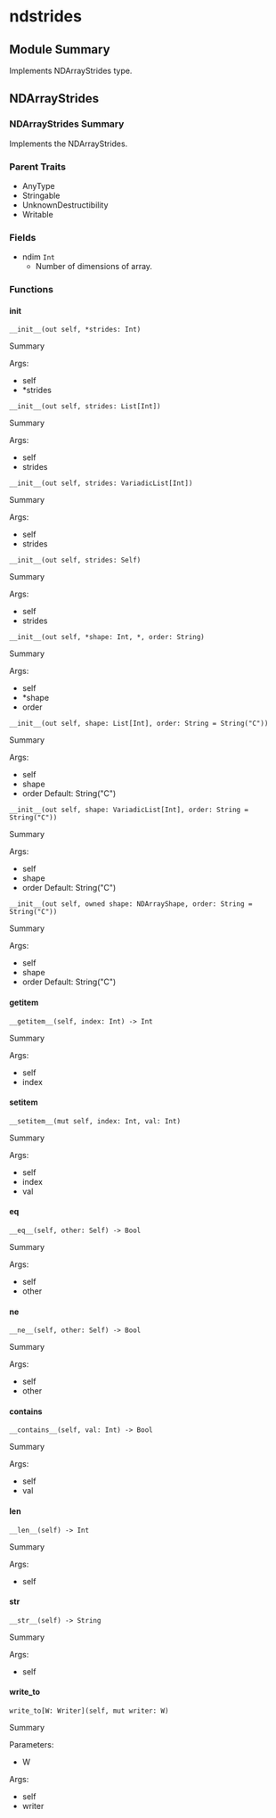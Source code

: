 



# ndstrides

##  Module Summary
  
Implements NDArrayStrides type.
## NDArrayStrides

### NDArrayStrides Summary
  
  
Implements the NDArrayStrides.  

### Parent Traits
  

- AnyType
- Stringable
- UnknownDestructibility
- Writable

### Fields
  
  
* ndim `Int`  
    - Number of dimensions of array.  

### Functions

#### __init__


```Mojo
__init__(out self, *strides: Int)
```  
Summary  
  
  
  
Args:  

- self
- \*strides


```Mojo
__init__(out self, strides: List[Int])
```  
Summary  
  
  
  
Args:  

- self
- strides


```Mojo
__init__(out self, strides: VariadicList[Int])
```  
Summary  
  
  
  
Args:  

- self
- strides


```Mojo
__init__(out self, strides: Self)
```  
Summary  
  
  
  
Args:  

- self
- strides


```Mojo
__init__(out self, *shape: Int, *, order: String)
```  
Summary  
  
  
  
Args:  

- self
- \*shape
- order


```Mojo
__init__(out self, shape: List[Int], order: String = String("C"))
```  
Summary  
  
  
  
Args:  

- self
- shape
- order Default: String("C")


```Mojo
__init__(out self, shape: VariadicList[Int], order: String = String("C"))
```  
Summary  
  
  
  
Args:  

- self
- shape
- order Default: String("C")


```Mojo
__init__(out self, owned shape: NDArrayShape, order: String = String("C"))
```  
Summary  
  
  
  
Args:  

- self
- shape
- order Default: String("C")

#### __getitem__


```Mojo
__getitem__(self, index: Int) -> Int
```  
Summary  
  
  
  
Args:  

- self
- index

#### __setitem__


```Mojo
__setitem__(mut self, index: Int, val: Int)
```  
Summary  
  
  
  
Args:  

- self
- index
- val

#### __eq__


```Mojo
__eq__(self, other: Self) -> Bool
```  
Summary  
  
  
  
Args:  

- self
- other

#### __ne__


```Mojo
__ne__(self, other: Self) -> Bool
```  
Summary  
  
  
  
Args:  

- self
- other

#### __contains__


```Mojo
__contains__(self, val: Int) -> Bool
```  
Summary  
  
  
  
Args:  

- self
- val

#### __len__


```Mojo
__len__(self) -> Int
```  
Summary  
  
  
  
Args:  

- self

#### __str__


```Mojo
__str__(self) -> String
```  
Summary  
  
  
  
Args:  

- self

#### write_to


```Mojo
write_to[W: Writer](self, mut writer: W)
```  
Summary  
  
  
  
Parameters:  

- W
  
Args:  

- self
- writer
